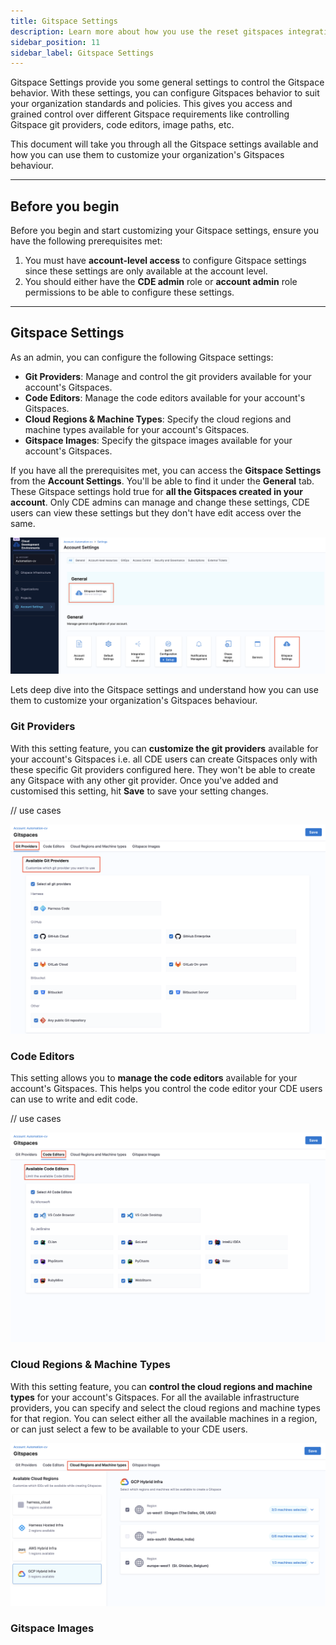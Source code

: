 ```yaml
---
title: Gitspace Settings
description: Learn more about how you use the reset gitspaces integration to connect Harness to your privately-owned, on-prem assets. 
sidebar_position: 11
sidebar_label: Gitspace Settings
---
```


Gitspace Settings provide you some general settings to control the Gitspace behavior. With these settings, you can configure Gitspaces behavior to suit your organization standards and policies. This gives you access and grained control over different Gitspace requirements like controlling Gitspace git providers, code editors, image paths, etc. 

This document will take you through all the Gitspace settings available and how you can use them to customize your organization's Gitspaces behaviour. 

---

## Before you begin
Before you begin and start customizing your Gitspace settings, ensure you have the following prerequisites met: 
1. You must have **account-level access** to configure Gitspace settings since these settings are only available at the account level. 
2. You should either have the **CDE admin** role or **account admin** role permissions to be able to configure these settings. 

---

## Gitspace Settings
As an admin, you can configure the following Gitspace settings: 
- **Git Providers**: Manage and control the git providers available for your account's Gitspaces. 
- **Code Editors**: Manage the code editors available for your account's Gitspaces. 
- **Cloud Regions & Machine Types**: Specify the cloud regions and machine types available for your account's Gitspaces. 
- **Gitspace Images**: Specify the gitspace images available for your account's Gitspaces. 

If you have all the prerequisites met, you can access the **Gitspace Settings** from the **Account Settings**. You'll be able to find it under the **General** tab. These Gitspace settings hold true for **all the Gitspaces created in your account**. Only CDE admins can manage and change these settings, CDE users can view these settings but they don't have edit access over the same. 

![](./static/admin-settings-1.png)

Lets deep dive into the Gitspace settings and understand how you can use them to customize your organization's Gitspaces behaviour. 

### Git Providers
With this setting feature, you can **customize the git providers** available for your account's Gitspaces i.e. all CDE users can create Gitspaces only with these specific Git providers configured here. They won't be able to create any Gitspace with any other git provider. 
Once you've added and customised this setting, hit **Save** to save your setting changes. 

// use cases

![](./static/git-provider-admin-2.png)

### Code Editors
This setting allows you to **manage the code editors** available for your account's Gitspaces. This helps you control the code editor your CDE users can use to write and edit code. 

// use cases

![](./static/code-editor-admin-2.png)

### Cloud Regions & Machine Types
With this setting feature, you can **control the cloud regions and machine types** for your account's Gitspaces. For all the available infrastructure providers, you can specify and select the cloud regions and machine types for that region. You can select either all the available machines in a region, or can just select a few to be available to your CDE users. 

![](./static/cloudregions-provider-admin3.png)

### Gitspace Images






